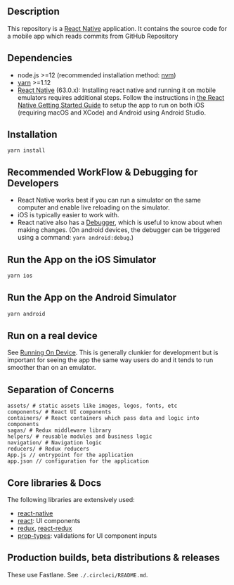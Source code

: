 ## Description

This repository is a [React Native](https://facebook.github.io/react-native/) application. It contains the source code for a mobile app which reads commits from GitHub Repository

## Dependencies

- node.js >=12 (recommended installation method: [nvm](https://github.com/nvm-sh/nvm))
- [yarn](https://yarnpkg.com/en/) >=1.12
- [React Native]() (63.0.x): Installing react native and running it on mobile emulators requires additional steps. Follow the instructions in [the React Native Getting Started Guide](https://facebook.github.io/react-native/docs/getting-started) to setup the app to run on both iOS (requiring macOS and XCode) and Android using Android Studio.

## Installation

```
yarn install
```


## Recommended WorkFlow & Debugging for Developers

- React Native works best if you can run a simulator on the same computer and enable live reloading on the simulator.
- iOS is typically easier to work with.
- React native also has a [Debugger](https://facebook.github.io/react-native/docs/debugging), which is useful to know about when making changes. (On android devices, the debugger can be triggered using a command: `yarn android:debug`.)

## Run the App on the iOS Simulator

```bash
yarn ios
```


## Run the App on the Android Simulator

```bash
yarn android
```


## Run on a real device

See [Running On Device](https://facebook.github.io/react-native/docs/running-on-device). This is generally clunkier for development but is important for seeing the app the same way users do and it tends to run smoother than on an emulator.


## Separation of Concerns

```
assets/ # static assets like images, logos, fonts, etc
components/ # React UI components
containers/ # React containers which pass data and logic into components
sagas/ # Redux middleware library
helpers/ # reusable modules and business logic
navigation/ # Navigation logic
reducers/ # Redux reducers
App.js // entrypoint for the application
app.json // configuration for the application
```

## Core libraries & Docs

The following libraries are extensively used:

- [react-native](https://facebook.github.io/react-native/docs/components-and-apis.html)
- [react](https://reactjs.org): UI components
- [redux](https://redux.js.org/api/api-reference), [react-redux](https://react-redux.js.org/api/connect)
- [prop-types](https://reactjs.org/docs/typechecking-with-proptypes.html): validations for UI component inputs

## Production builds, beta distributions & releases

These use Fastlane. See `./.circleci/README.md`.
